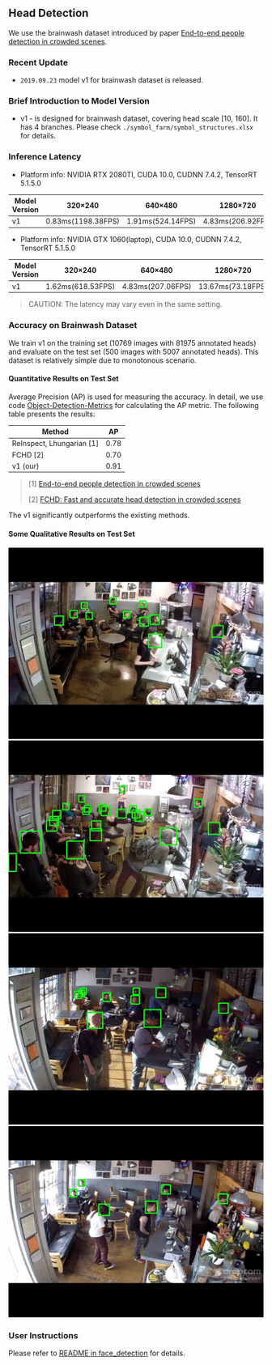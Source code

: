 ## Head Detection
We use the brainwash dataset introduced by paper [End-to-end people detection in crowded scenes](https://arxiv.org/abs/1506.04878).

### Recent Update
* `2019.09.23` model v1 for brainwash dataset is released.

### Brief Introduction to Model Version
* v1 - is designed for brainwash dataset, covering head scale [10, 160]. It has 4 branches. Please check 
`./symbol_farm/symbol_structures.xlsx` for details.

### Inference Latency

* Platform info: NVIDIA RTX 2080TI, CUDA 10.0, CUDNN 7.4.2, TensorRT 5.1.5.0

Model Version|320×240|640×480|1280×720|1920×1080|3840×2160|7680×4320
-------------|-------|-------|--------|---------|---------|---------
v1|0.83ms(1198.38FPS)|1.91ms(524.14FPS)|4.83ms(206.92FPS)|10.62ms(94.19FPS)|42.28ms(23.65FPS)|166.81ms(5.99FPS)

* Platform info: NVIDIA GTX 1060(laptop), CUDA 10.0, CUDNN 7.4.2, TensorRT 5.1.5.0

Model Version|320×240|640×480|1280×720|1920×1080|3840×2160
-------------|-------|-------|--------|---------|---------
v1|1.62ms(618.53FPS)|4.83ms(207.06FPS)|13.67ms(73.18FPS)|30.01ms(33.32FPS)|121.15ms(8.25FPS)

> CAUTION: The latency may vary even in the same setting.

### Accuracy on Brainwash Dataset
We train v1 on the training set (10769 images with 81975 annotated heads) and evaluate on the test set (500 images with 5007 
annotated heads). This dataset is relatively simple due to monotonous scenario.

#### Quantitative Results on Test Set
Average Precision (AP) is used for measuring the accuracy. In detail, we use code [Object-Detection-Metrics](https://github.com/rafaelpadilla/Object-Detection-Metrics)
for calculating the AP metric. The following table presents the results:

Method|AP
--------|------
ReInspect, Lhungarian [1]|0.78
FCHD [2]|0.70
v1 (our)|0.91

>[1] [End-to-end people detection in crowded scenes](https://arxiv.org/abs/1506.04878)
>
>[2] [FCHD: Fast and accurate head detection in crowded scenes](https://arxiv.org/abs/1809.08766)

The v1 significantly outperforms the existing methods.

#### Some Qualitative Results on Test Set
![image](./accuracy_evaluation/test_images/2.jpg)
![image](./accuracy_evaluation/test_images/72.jpg)
![image](./accuracy_evaluation/test_images/322.jpg)
![image](./accuracy_evaluation/test_images/411.jpg)

### User Instructions
Please refer to [README in face_detection](../face_detection/README.md) for details.
